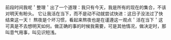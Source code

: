 前段时间我呢＇整理＇出了一个道理：我只有今天，我是所有的现在的集合，不该对明天有盼头。
它让我活在当下，而不是动不动就尝试快进：这日子没法过了快结束这一天！
熬夜是个坏习惯，看起来熬夜也是在谨遵这一观点＇活在当下＇这可真是不去想明天如何。做正确的事的时候我需要，可是其他情况，做决定时，那叫意气用事，叫见识短浅。

